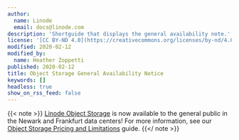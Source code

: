 ```yaml
---
author:
  name: Linode
  email: docs@linode.com
description: 'Shortguide that displays the general availability note.'
license: '[CC BY-ND 4.0](https://creativecommons.org/licenses/by-nd/4.0)'
modified: 2020-02-12
modified_by:
  name: Heather Zoppetti
published: 2020-02-12
title: Object Storage General Availability Notice
keywords: []
headless: true
show_on_rss_feed: false
---
```


{{< note >}}
[Linode Object Storage](/docs/platform/object-storage/) is now available to the general public in the Newark and Frankfurt data centers! For more information, see our [Object Storage Pricing and Limitations](/docs/platform/object-storage/pricing-and-limitations/) guide.
{{</ note >}}
